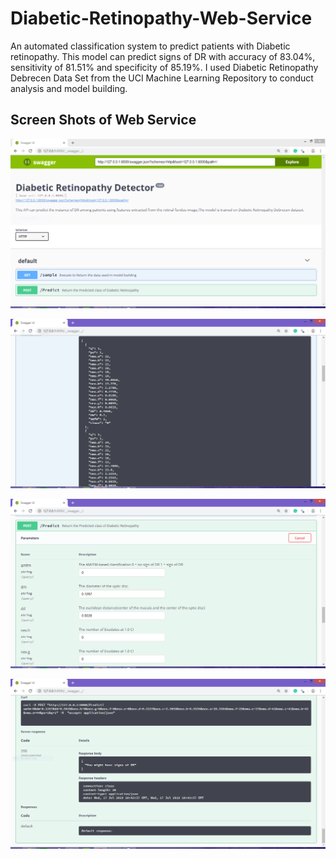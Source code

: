 # Diabetic-Retinopathy-Web-Service

An automated classification system to predict patients 
with Diabetic retinopathy. This model can predict signs of DR with
accuracy of 83.04%, sensitivity of 81.51% and specificity of 85.19%.
I used Diabetic Retinopathy Debrecen Data Set from the UCI Machine 
Learning Repository to conduct analysis and model building.

## Screen Shots of Web Service

![](ss1.png)

![](ss2.png)

![](ss3.png)

![](ss4.png)
